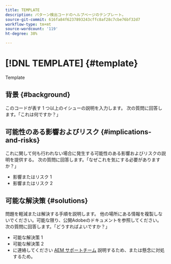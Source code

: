 ```yaml
---
title: TEMPLATE
description: パターン検出コードのヘルプページのテンプレート。
source-git-commit: 616fa84f6237893243cffc8af28c7cbe76bf32d7
workflow-type: tm+mt
source-wordcount: '119'
ht-degree: 38%

---
```



# [!DNL TEMPLATE] {#template}

Template

## 背景 {#background}

このコードが表す 1 つ以上のイシューの説明を入力します。
次の質問に回答します。「これは何ですか？」

## 可能性のある影響およびリスク {#implications-and-risks}

これに関して何も行われない場合に発生する可能性のある影響およびリスクの説明を提供する。
次の質問に回答します。「なぜこれを気にする必要がありますか？」

* 影響またはリスク 1
* 影響またはリスク 2

## 可能な解決策 {#solutions}

問題を軽減または解決する手順を説明します。 他の場所にある情報を複製しないでください。可能な限り、公開Adobeのドキュメントを参照してください。
次の質問に回答します。「どうすればよいですか？」

* 可能な解決策 1
* 可能な解決策 2
* に連絡してください [AEM サポートチーム](https://helpx.adobe.com/jp/enterprise/using/support-for-experience-cloud.html) 説明するため、または懸念に対処するため。

